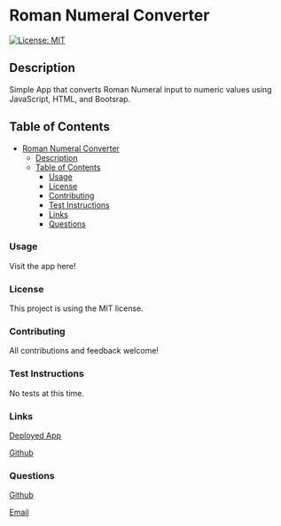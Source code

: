 # Roman Numeral Converter

[![License: MIT](https://img.shields.io/badge/License-MIT-yellow.svg)](https://opensource.org/licenses/MIT)

## Description

Simple App that converts Roman Numeral input to numeric values using JavaScript, HTML, and Bootsrap.

## Table of Contents
- [Roman Numeral Converter](#roman-numeral-converter)
  - [Description](#description)
  - [Table of Contents](#table-of-contents)
    - [Usage](#usage)
    - [License](#license)
    - [Contributing](#contributing)
    - [Test Instructions](#test-instructions)
    - [Links](#links)
    - [Questions](#questions)

### Usage

 Visit the app here!

### License

This project is using the MIT license.

### Contributing

All contributions and feedback welcome!

### Test Instructions

No tests at this time.

### Links

[Deployed App]()  

[Github](https://github.com/dimitermusic/roman-numeral-converter)  

### Questions

[Github](https://www.github.com/dimitermusic)

[Email](mailto:dimitermusic@gmail.com)